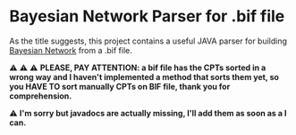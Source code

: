 #  Bayesian Network Parser for .bif file 
As the title suggests, this project contains a useful JAVA parser for building [Bayesian Network](https://github.com/aimacode/aima-java/blob/AIMA3e/aima-core/src/main/java/aima/core/probability/bayes/BayesianNetwork.java) from a .bif file.

:warning: :warning: :warning: **PLEASE, PAY ATTENTION: a bif file has the CPTs sorted in a wrong way and I haven't implemented a method that sorts them yet, so you HAVE TO sort manually CPTs on BIF file, thank you for comprehension.**

:warning: **I'm sorry but javadocs are actually missing, I'll add them as soon as a I can.**
